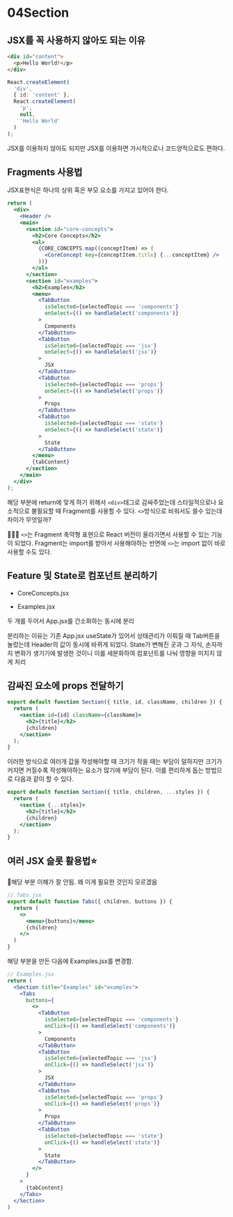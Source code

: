 # 04Section

## JSX를 꼭 사용하지 않아도 되는 이유

```html
<div id="content">
  <p>Hello World!</p>
</div>
```

```js
React.createElement(
  'div',
  { id: 'content' },
  React.createElement(
    'p',
    null,
    'Hello World'
  )
);
```

JSX를 이용하지 않아도 되지만 JSX를 이용하면 가시적으로나 코드양적으로도 편하다.


## Fragments 사용법

JSX표현식은 하나의 상위 혹은 부모 요소를 가지고 있어야 한다.

```jsx
return (
  <div>
    <Header />
    <main>
      <section id="core-concepts">
        <h2>Core Concepts</h2>
        <ul>
          {CORE_CONCEPTS.map((conceptItem) => (
            <CoreConcept key={conceptItem.title} {...conceptItem} />
          ))}
        </ul>
      </section>
      <section id="examples">
        <h2>Examples</h2>
        <menu>
          <TabButton
            isSelected={selectedTopic === 'components'}
            onSelect={() => handleSelect('components')}
          >
            Components
          </TabButton>
          <TabButton
            isSelected={selectedTopic === 'jsx'}
            onSelect={() => handleSelect('jsx')}
          >
            JSX
          </TabButton>
          <TabButton
            isSelected={selectedTopic === 'props'}
            onSelect={() => handleSelect('props')}
          >
            Props
          </TabButton>
          <TabButton
            isSelected={selectedTopic === 'state'}
            onSelect={() => handleSelect('state')}
          >
            State
          </TabButton>
        </menu>
        {tabContent}
      </section>
    </main>
  </div>
);
```
해당 부분에 return에 맞게 하기 위해서 `<div>`태그로 감싸주었는데 스타일적으로나 요소적으로 불필요할 때 Fragment를 사용할 수 있다. `<>`방식으로 비워서도 쓸수 있는데 차이가 무엇일까?

🧑🏻‍🏫 `<>`는 Fragment 축약형 표현으로 React 버전이 올라가면서 사용할 수 있는 기능이 되었다. Fragment는 import를 받아서 사용해야하는 반면에 `<>`는 import 없이 바로 사용할 수도 있다.

## Feature 및 State로 컴포넌트 분리하기

- CoreConcepts.jsx

- Examples.jsx

두 개를 두어서 App.jsx를 간소화하는 동시에 분리

분리하는 이유는 기존 App.jsx useState가 있어서 상태관리가 이뤄질 때 Tab버튼을 눌렀는데 Header의 값이 동시에 바뀌게 되었다. State가 변해진 곳과 그 자식, 손자까지 변화가 생기기에 발생한 것이니 이를 세분화하여 컴포넌트를 나눠 영향을 미치지 않게 처리

## 감싸진 요소에 props 전달하기

```jsx
export default function Section({ title, id, className, children }) {
  return (
    <section id={id} className={className}>
      <h2>{title}</h2>
      {children}
    </section>
  );
}
```
이러한 방식으로 여러개 값을 작성해야할 때 크기가 작을 때는 부담이 덜하지만 크기가 커지면 커질수록 작성해야하는 요소가 많기에 부담이 된다. 이를 편리하게 돕는 방법으로 다음과 같이 할 수 있다.

```jsx
export default function Section({ title, children, ...styles }) {
  return (
    <section {...styles}>
      <h2>{title}</h2>
      {children}
    </section>
  );
}
```

## 여러 JSX 슬롯 활용법⭐

🤔해당 부분 이해가 잘 안됨. 왜 이게 필요한 것인지 모르겠음

```jsx
// Tabs.jsx
export default function Tabs({ children, buttons }) {
  return (
    <>
      <menu>{buttons}</menu>
      {children}
    </>
  )
}
```

해당 부분을 만든 다음에 Examples.jsx를 변경함.

```jsx
// Examples.jsx
return (
  <Section title="Examples" id="examples">
    <Tabs
      buttons={
        <>
          <TabButton
            isSelected={selectedTopic === 'components'}
            onClick={() => handleSelect('components')}
          >
            Components
          </TabButton>
          <TabButton
            isSelected={selectedTopic === 'jsx'}
            onClick={() => handleSelect('jsx')}
          >
            JSX
          </TabButton>
          <TabButton
            isSelected={selectedTopic === 'props'}
            onClick={() => handleSelect('props')}
          >
            Props
          </TabButton>
          <TabButton
            isSelected={selectedTopic === 'state'}
            onClick={() => handleSelect('state')}
          >
            State
          </TabButton>
        </>
      }
    >
      {tabContent}
    </Tabs>
  </Section>
)
```

